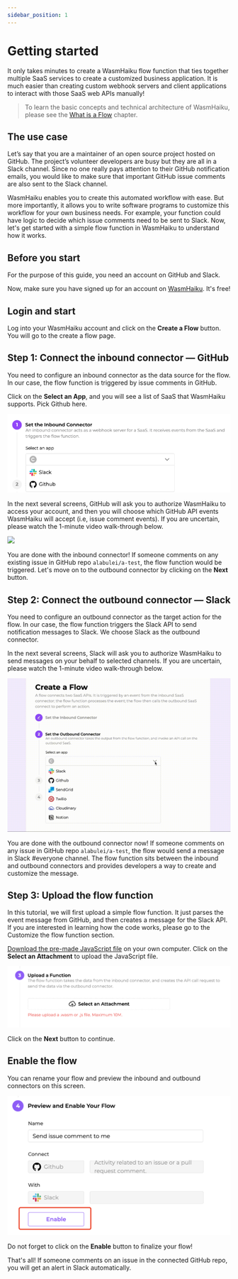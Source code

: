 ```yaml
---
sidebar_position: 1
---
```

# Getting started

It only takes minutes to create a WasmHaiku flow function that ties together multiple SaaS services to create a customized business application. It is much easier than creating custom webhook servers and client applications to interact with those SaaS web APIs manually! 


> To learn the basic concepts and technical architecture of WasmHaiku, please see the [What is a Flow](/reference-guides/what-is-a-flow.md) chapter.



## The use case

Let’s say that you are a maintainer of an open source project hosted on GitHub. The project’s volunteer developers are busy but they are all in a Slack channel. Since no one really pays attention to their GitHub notification emails, you would like to make sure that important GitHub issue comments are also sent to the Slack channel.

WasmHaiku enables you to create this automated workflow with ease. But more importantly, it allows you to write software programs to customize this workflow for your own business needs. For example, your function could have logic to decide which issue comments need to be sent to Slack. Now, let's get started with a simple flow function in WasmHaiku to understand how it works.


## Before you start

For the purpose of this guide, you need an account on GitHub and Slack.

Now, make sure you have signed up for an account on [WasmHaiku](https://wasmhaiku.com/). It's free!


## Login and start

Log into your WasmHaiku account and click on the **Create a Flow** button. You will go to the create a flow page.



## Step 1: Connect the inbound connector — GitHub

You need to configure an inbound connector as the data source for the flow. In our case, the flow function is triggered by issue comments in GitHub.

Click on the **Select an App**, and you will see a list of SaaS that WasmHaiku supports. Pick Github here. 

![](getting-started-01.jpg)

In the next several screens, GitHub will ask you to authorize WasmHaiku to access your account, and then you will choose which GitHub API events WasmHaiku will accept (i.e, issue comment events). If you are uncertain, please watch the 1-minute video walk-through below. 

![](inbound.gif)

You are done with the inbound connector! If someone comments on any existing issue in GitHub repo `alabulei/a-test`, the flow function would be triggered. Let's move on to the outbound connector by clicking on the **Next** button.


## Step 2: Connect the outbound connector — Slack

You need to configure an outbound connector as the target action for the flow. In our case, the flow function triggers the Slack API to send notification messages to Slack. We choose Slack as the outbound connector. 

In the next several screens, Slack will ask you to authorize WasmHaiku to send messages on your behalf to selected channels. If you are uncertain, please watch the 1-minute video walk-through below. 

![](outbound.gif)

You are done with the outbound connector now! If someone comments on any issue in GitHub repo `alabulei/a-test`, the flow would send a message in Slack #everyone channel. The flow function sits between the inbound and outbound connectors and provides developers a way to create and customize the message. 


## Step 3: Upload the flow function

In this tutorial, we will first upload a simple flow function. It just parses the event message from GitHub, and then creates a message for the Slack API. If you are interested in learning how the code works, please go to the Customize the flow function section.

[Download the pre-made JavaScript file](https://raw.githubusercontent.com/second-state/flow-functions/main/demo/getting_started.js) on your own computer. Click on the **Select an Attachment** to upload the JavaScript file.

![](getting-started-02.jpg)

Click on the **Next** button to continue.


## Enable the flow

You can rename your flow and preview the inbound and outbound connectors on this screen.

![](getting-started-03.jpg)

Do not forget to click on the **Enable** button to finalize your flow!

That's all! If someone comments on an issue in the connected GitHub repo, you will get an alert in Slack automatically.




